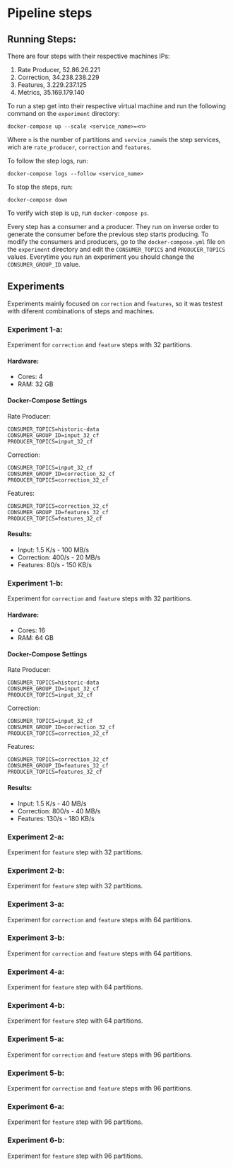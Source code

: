 # Pipeline steps

## Running Steps:

There are four steps with their respective machines IPs:
1. Rate Producer, 52.86.26.221
2. Correction, 34.238.238.229
3. Features, 3.229.237.125
4. Metrics, 35.169.179.140 

To run a step get into their respective virtual machine and run the following command on the `experiment` directory:
    
    docker-compose up --scale <service_name>=<n>
    
Where `n` is the number of partitions and `service_name`is the step services, wich are `rate_producer`, `correction` 
and `features`.

To follow the step logs, run:

    docker-compose logs --follow <service_name>
    
To stop the steps, run:
    
    docker-compose down

To verify wich step is up, run `docker-compose ps`.

Every step has a consumer and a producer. They run on inverse order to generate the consumer before the previous step 
starts producing.
To modify the consumers and producers, go to the `docker-compose.yml` file on the `experiment` directory and edit the
`CONSUMER_TOPICS` and `PRODUCER_TOPICS` values. Everytime you run an experiment you should change the
`CONSUMER_GROUP_ID` value.

## Experiments

Experiments mainly focused on `correction` and `features`, so it was testest with diferent combinations of steps
and machines.

### Experiment 1-a:

Experiment for `correction` and `feature` steps with 32 partitions.

#### Hardware:
* Cores: 4 
* RAM: 32 GB

#### Docker-Compose Settings
Rate Producer:
    
    CONSUMER_TOPICS=historic-data
    CONSUMER_GROUP_ID=input_32_cf
    PRODUCER_TOPICS=input_32_cf

Correction:

    CONSUMER_TOPICS=input_32_cf
    CONSUMER_GROUP_ID=correction_32_cf
    PRODUCER_TOPICS=correction_32_cf

Features:

    CONSUMER_TOPICS=correction_32_cf
    CONSUMER_GROUP_ID=features_32_cf
    PRODUCER_TOPICS=features_32_cf

#### Results:
* Input: 1.5 K/s - 100 MB/s
* Correction: 400/s - 20 MB/s
* Features: 80/s - 150 KB/s

### Experiment 1-b:

Experiment for `correction` and `feature` steps with 32 partitions.

#### Hardware:
* Cores: 16
* RAM: 64 GB

#### Docker-Compose Settings
Rate Producer:
    
    CONSUMER_TOPICS=historic-data
    CONSUMER_GROUP_ID=input_32_cf
    PRODUCER_TOPICS=input_32_cf

Correction:

    CONSUMER_TOPICS=input_32_cf
    CONSUMER_GROUP_ID=correction_32_cf
    PRODUCER_TOPICS=correction_32_cf

Features:

    CONSUMER_TOPICS=correction_32_cf
    CONSUMER_GROUP_ID=features_32_cf
    PRODUCER_TOPICS=features_32_cf

#### Results:
* Input: 1.5 K/s - 40 MB/s
* Correction: 800/s - 40  MB/s
* Features: 130/s - 180 KB/s

### Experiment 2-a:

Experiment for `feature` step with 32 partitions.

### Experiment 2-b:

Experiment for `feature` step with 32 partitions.

### Experiment 3-a:

Experiment for `correction` and `feature` steps with 64 partitions.

### Experiment 3-b:

Experiment for `correction` and `feature` steps with 64 partitions.

### Experiment 4-a:

Experiment for `feature` step with 64 partitions.

### Experiment 4-b:

Experiment for `feature` step with 64 partitions.

### Experiment 5-a:

Experiment for `correction` and `feature` steps with 96 partitions.

### Experiment 5-b:

Experiment for `correction` and `feature` steps with 96 partitions.

### Experiment 6-a:

Experiment for `feature` step with 96 partitions.

### Experiment 6-b:

Experiment for `feature` step with 96 partitions.
